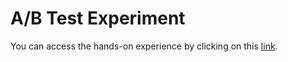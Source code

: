 # A/B Test Experiment

You can access the hands-on experience by clicking on this [link](https://github.com/ahmadnuraziz/ab-testing-example).
